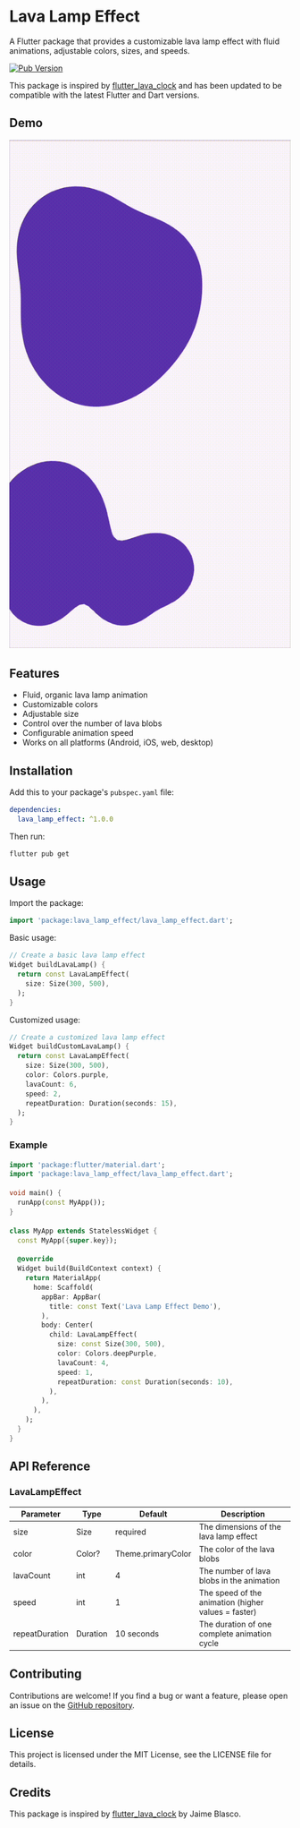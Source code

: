 # Lava Lamp Effect

A Flutter package that provides a customizable lava lamp effect with fluid animations, adjustable colors, sizes, and
speeds.

[![Pub Version](https://img.shields.io/pub/v/lava_lamp_effect.svg)](https://pub.dev/packages/lava_lamp_effect)

This package is inspired by [flutter_lava_clock](https://github.com/jamesblasco/flutter_lava_clock) and has been updated
to be compatible with the latest Flutter and Dart versions.

## Demo

![Demo](./assets/demo.gif)

## Features

- Fluid, organic lava lamp animation
- Customizable colors
- Adjustable size
- Control over the number of lava blobs
- Configurable animation speed
- Works on all platforms (Android, iOS, web, desktop)

## Installation

Add this to your package's `pubspec.yaml` file:

```yaml
dependencies:
  lava_lamp_effect: ^1.0.0
```

Then run:

```bash
flutter pub get
```

## Usage

Import the package:

```dart
import 'package:lava_lamp_effect/lava_lamp_effect.dart';
```

Basic usage:

```dart
// Create a basic lava lamp effect
Widget buildLavaLamp() {
  return const LavaLampEffect(
    size: Size(300, 500),
  );
}
```

Customized usage:

```dart
// Create a customized lava lamp effect
Widget buildCustomLavaLamp() {
  return const LavaLampEffect(
    size: Size(300, 500),
    color: Colors.purple,
    lavaCount: 6,
    speed: 2,
    repeatDuration: Duration(seconds: 15),
  );
}
```

### Example

```dart
import 'package:flutter/material.dart';
import 'package:lava_lamp_effect/lava_lamp_effect.dart';

void main() {
  runApp(const MyApp());
}

class MyApp extends StatelessWidget {
  const MyApp({super.key});

  @override
  Widget build(BuildContext context) {
    return MaterialApp(
      home: Scaffold(
        appBar: AppBar(
          title: const Text('Lava Lamp Effect Demo'),
        ),
        body: Center(
          child: LavaLampEffect(
            size: const Size(300, 500),
            color: Colors.deepPurple,
            lavaCount: 4,
            speed: 1,
            repeatDuration: const Duration(seconds: 10),
          ),
        ),
      ),
    );
  }
}
```

## API Reference

### LavaLampEffect

| Parameter      | Type     | Default            | Description                                         |
|----------------|----------|--------------------|-----------------------------------------------------|
| size           | Size     | required           | The dimensions of the lava lamp effect              |
| color          | Color?   | Theme.primaryColor | The color of the lava blobs                         |
| lavaCount      | int      | 4                  | The number of lava blobs in the animation           |
| speed          | int      | 1                  | The speed of the animation (higher values = faster) |
| repeatDuration | Duration | 10 seconds         | The duration of one complete animation cycle        |

## Contributing

Contributions are welcome! If you find a bug or want a feature, please open an issue on
the [GitHub repository](https://github.com/yashas-hm/lava-lamp-effect).

## License

This project is licensed under the MIT License, see the LICENSE file for details.

## Credits

This package is inspired by [flutter_lava_clock](https://github.com/jamesblasco/flutter_lava_clock) by Jaime Blasco.
